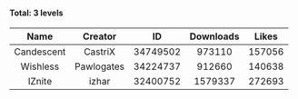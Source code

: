#### Total: 3 levels

| Name | Creator | ID | Downloads | Likes |
|:---:|:---:|:---:|:---:|:---:|
| Candescent | CastriX | 34749502 | 973110 | 157056
| Wishless | Pawlogates | 34224737 | 912660 | 140638
| IZnite | izhar | 32400752 | 1579337 | 272693
